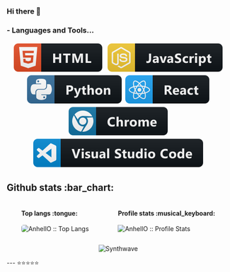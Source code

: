 ### Hi there 👋

<style>
    .double-img {
        display: flex;
        flex-direction: row;
        justify-content: space-around;
    }

    .top-langs img {
        border-radius: 5px;
    }
</style>
### - Languages and Tools...

<p align="center">
    <img
        src="https://raw.githubusercontent.com/8bithemant/8bithemant/master/svg/dev/languages/html.svg"
        alt="Twitter"
        style="vertical-align: top; margin: 4px"
    />
    <img
        src="https://raw.githubusercontent.com/8bithemant/8bithemant/master/svg/dev/languages/js.svg"
        alt="Twitter"
        style="vertical-align: top; margin: 4px"
    /><img
        src="https://raw.githubusercontent.com/8bithemant/8bithemant/master/svg/dev/languages/python.svg"
        alt="Twitter"
        style="vertical-align: top; margin: 4px"
    /><img
        src="https://raw.githubusercontent.com/8bithemant/8bithemant/master/svg/dev/frameworks/react.svg"
        alt="Twitter"
        style="vertical-align: top; margin: 4px"
    /><img
        src="https://raw.githubusercontent.com/8bithemant/8bithemant/master/svg/dev/misc/chrome.svg"
        alt="Twitter"
        style="vertical-align: top; margin: 4px"
    /><img
        src="https://raw.githubusercontent.com/8bithemant/8bithemant/master/svg/dev/tools/visualstudio_code.svg"
        alt="Twitter"
        style="vertical-align: top; margin: 4px"
    />
</p>

<h2 align="">Github stats :bar_chart:</h2>

<!-- <h4 align="">Visitor's count :eyes:</h4>

<p align=""><img src="https://profile-counter.glitch.me/{AnhellO}/count.svg" alt="AnhellO :: Visitor's Count" /></p> -->
<div class="double-img">
    <div class="child-img-one">
        <h4>Top langs :tongue:</h4>
        <p class="top-langs">
            <img
                src="https://github-readme-stats.vercel.app/api/top-langs/?username=AnhellO&langs_count=10&theme=tokyonight&layout=compact"
                alt="AnhellO :: Top Langs"
            />
        </p>
    </div>
    <div class="child-img-two">
        <h4>Profile stats :musical_keyboard:</h4>
        <p class="second-langs">
            <img
                src="https://github-readme-stats.vercel.app/api?username=AnhellO&show_icons=true&theme=synthwave"
                alt="AnhellO :: Profile Stats"
            />
        </p>
    </div>
</div>
<p align="center">
    <img
        src="https://thumbs.gfycat.com/GoodnaturedFondGaur-size_restricted.gif"
        alt="Synthwave"
        height="300"
        width="500"
    />
</p>

--- ⭐⭐️⭐️⭐️⭐️
